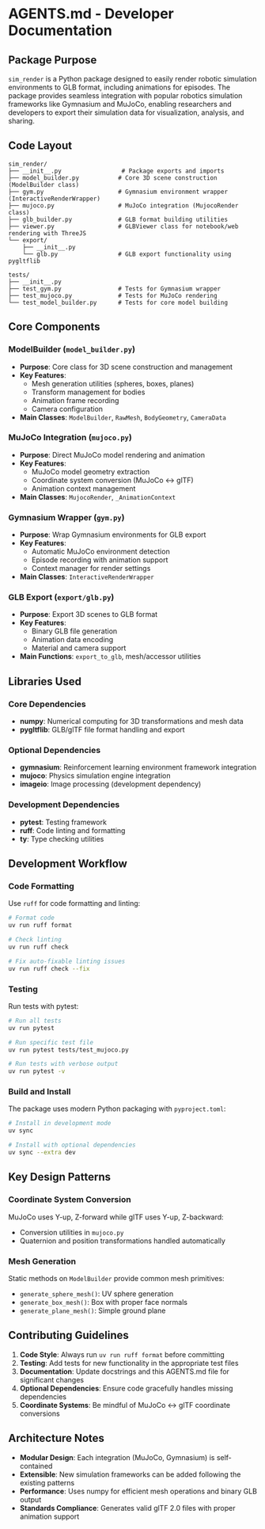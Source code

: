 # AGENTS.md - Developer Documentation

## Package Purpose

`sim_render` is a Python package designed to easily render robotic simulation environments to GLB format, including animations for episodes. The package provides seamless integration with popular robotics simulation frameworks like Gymnasium and MuJoCo, enabling researchers and developers to export their simulation data for visualization, analysis, and sharing.

## Code Layout

```
sim_render/
├── __init__.py                 # Package exports and imports
├── model_builder.py           # Core 3D scene construction (ModelBuilder class)
├── gym.py                     # Gymnasium environment wrapper (InteractiveRenderWrapper)
├── mujoco.py                  # MuJoCo integration (MujocoRender class)
├── glb_builder.py             # GLB format building utilities
├── viewer.py                  # GLBViewer class for notebook/web rendering with ThreeJS
└── export/
    ├── __init__.py
    └── glb.py                 # GLB export functionality using pygltflib

tests/
├── __init__.py
├── test_gym.py                # Tests for Gymnasium wrapper
├── test_mujoco.py             # Tests for MuJoCo rendering
└── test_model_builder.py      # Tests for core model building
```

## Core Components

### ModelBuilder (`model_builder.py`)
- **Purpose**: Core class for 3D scene construction and management
- **Key Features**: 
  - Mesh generation utilities (spheres, boxes, planes)
  - Transform management for bodies
  - Animation frame recording
  - Camera configuration
- **Main Classes**: `ModelBuilder`, `RawMesh`, `BodyGeometry`, `CameraData`

### MuJoCo Integration (`mujoco.py`)
- **Purpose**: Direct MuJoCo model rendering and animation
- **Key Features**:
  - MuJoCo model geometry extraction
  - Coordinate system conversion (MuJoCo ↔ glTF)
  - Animation context management
- **Main Classes**: `MujocoRender`, `_AnimationContext`

### Gymnasium Wrapper (`gym.py`)
- **Purpose**: Wrap Gymnasium environments for GLB export
- **Key Features**:
  - Automatic MuJoCo environment detection
  - Episode recording with animation support
  - Context manager for render settings
- **Main Classes**: `InteractiveRenderWrapper`

### GLB Export (`export/glb.py`)
- **Purpose**: Export 3D scenes to GLB format
- **Key Features**:
  - Binary GLB file generation
  - Animation data encoding
  - Material and camera support
- **Main Functions**: `export_to_glb`, mesh/accessor utilities

## Libraries Used

### Core Dependencies
- **numpy**: Numerical computing for 3D transformations and mesh data
- **pygltflib**: GLB/glTF file format handling and export

### Optional Dependencies
- **gymnasium**: Reinforcement learning environment framework integration
- **mujoco**: Physics simulation engine integration
- **imageio**: Image processing (development dependency)

### Development Dependencies
- **pytest**: Testing framework
- **ruff**: Code linting and formatting
- **ty**: Type checking utilities

## Development Workflow

### Code Formatting
Use `ruff` for code formatting and linting:

```bash
# Format code
uv run ruff format

# Check linting
uv run ruff check

# Fix auto-fixable linting issues
uv run ruff check --fix
```

### Testing
Run tests with pytest:

```bash
# Run all tests
uv run pytest

# Run specific test file
uv run pytest tests/test_mujoco.py

# Run tests with verbose output
uv run pytest -v
```

### Build and Install
The package uses modern Python packaging with `pyproject.toml`:

```bash
# Install in development mode
uv sync

# Install with optional dependencies
uv sync --extra dev
```

## Key Design Patterns

### Coordinate System Conversion
MuJoCo uses Y-up, Z-forward while glTF uses Y-up, Z-backward:
- Conversion utilities in `mujoco.py`
- Quaternion and position transformations handled automatically

### Mesh Generation
Static methods on `ModelBuilder` provide common mesh primitives:
- `generate_sphere_mesh()`: UV sphere generation
- `generate_box_mesh()`: Box with proper face normals
- `generate_plane_mesh()`: Simple ground plane

## Contributing Guidelines

1. **Code Style**: Always run `uv run ruff format` before committing
2. **Testing**: Add tests for new functionality in the appropriate test files
3. **Documentation**: Update docstrings and this AGENTS.md file for significant changes
4. **Optional Dependencies**: Ensure code gracefully handles missing dependencies
5. **Coordinate Systems**: Be mindful of MuJoCo ↔ glTF coordinate conversions

## Architecture Notes

- **Modular Design**: Each integration (MuJoCo, Gymnasium) is self-contained
- **Extensible**: New simulation frameworks can be added following the existing patterns
- **Performance**: Uses numpy for efficient mesh operations and binary GLB output
- **Standards Compliance**: Generates valid glTF 2.0 files with proper animation support
